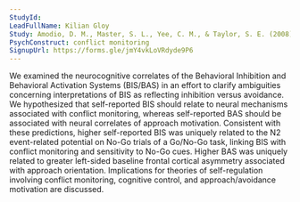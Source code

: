 ```yaml
---
StudyId: 
LeadFullName: Kilian Gloy
Study: Amodio, D. M., Master, S. L., Yee, C. M., & Taylor, S. E. (2008). Neurocognitive components of the behavioral inhibition and activation systems: Implications for theories of self-regulation. Psychophysiology, 45(1), 11–19. https://doi.org/10.1111/j.1469-8986.2007.00609.x   
PsychConstruct: conflict monitoring
SignupUrl: https://forms.gle/jmY4vkLoVRdyde9P6
---
```


We examined the neurocognitive correlates of the Behavioral Inhibition and Behavioral Activation Systems (BIS/BAS) in an effort to clarify ambiguities concerning interpretations of BIS as reflecting inhibition versus avoidance. We hypothesized that self-reported BIS should relate to neural mechanisms associated with conflict monitoring, whereas self-reported BAS should be associated with neural correlates of approach motivation. Consistent with these predictions, higher self-reported BIS was uniquely related to the N2 event-related potential on No-Go trials of a Go/No-Go task, linking BIS with conflict monitoring and sensitivity to No-Go cues. Higher BAS was uniquely related to greater left-sided baseline frontal cortical asymmetry associated with approach orientation. Implications for theories of self-regulation involving conflict monitoring, cognitive control, and approach/avoidance motivation are discussed.